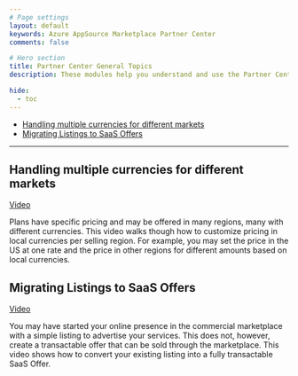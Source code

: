 ```yaml
---
# Page settings
layout: default
keywords: Azure AppSource Marketplace Partner Center
comments: false

# Hero section
title: Partner Center General Topics
description: These modules help you understand and use the Partner Center portal to publish your commercial marketplace offer.

hide:
  - toc
---
```


<!-- no toc -->
- [Handling multiple currencies for different markets](#handling-multiple-currencies-for-different-markets)
- [Migrating Listings to SaaS Offers](#migrating-listings-to-saas-offers)
  
---

## Handling multiple currencies for different markets

<a target="_blank" href="https://go.microsoft.com/fwlink/?linkid=2207055">Video</a>

Plans have specific pricing and may be offered in many regions, many with different currencies. This video walks though how to customize pricing in local currencies per selling region. For example, you may set the price in the US at one rate and the price in other regions for different amounts based on local currencies.

## Migrating Listings to SaaS Offers

<a target="_blank" href="https://go.microsoft.com/fwlink/?linkid=2196250">Video</a>

You may have started your online presence in the commercial marketplace with a simple listing to advertise your services. This does not, however, create a transactable offer that can be sold through the marketplace. This video shows how to convert your existing listing into a fully transactable SaaS Offer.